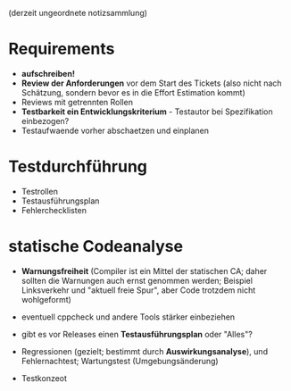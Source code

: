 (derzeit ungeordnete notizsammlung)



# Requirements
- **aufschreiben!**
- **Review der Anforderungen** vor dem Start des Tickets (also nicht nach Schätzung, sondern bevor es in die Effort Estimation kommt)
- Reviews mit getrennten Rollen
- **Testbarkeit ein Entwicklungskriterium** - Testautor bei Spezifikation einbezogen?
- Testaufwaende vorher abschaetzen und einplanen

# Testdurchführung
- Testrollen
- Testausführungsplan
- Fehlerchecklisten

# statische Codeanalyse
- **Warnungsfreiheit** (Compiler ist ein Mittel der statischen CA; daher sollten die Warnungen auch ernst genommen werden; Beispiel Linksverkehr und "aktuell freie Spur", aber Code trotzdem nicht wohlgeformt)
- eventuell cppcheck und andere Tools stärker einbeziehen

- gibt es vor Releases einen **Testausführungsplan** oder "Alles"?
- Regressionen (gezielt; bestimmt durch **Auswirkungsanalyse**), und Fehlernachtest; Wartungstest (Umgebungsänderung)
- Testkonzeot 
